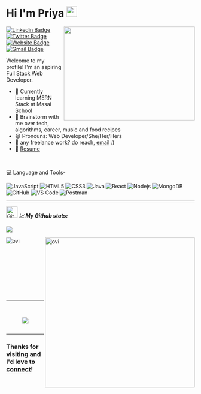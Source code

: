 # Hi I'm Priya  <img src="https://media.giphy.com/media/hvRJCLFzcasrR4ia7z/giphy.gif" width="28px" height="28px"> 
<img src="https://media.tenor.com/S59bPkT0pqcAAAAC/programming.gif" align="right" width="350px" height="250px"/>

[![Linkedin Badge](https://img.shields.io/badge/-07--priya--varshney-blue?style=flat&logo=Linkedin&logoColor=white&link=https://www.linkedin.com/in/07-priya-varshney/)](https://www.linkedin.com/in/07-priya-varshney/)
[![Twitter Badge](https://img.shields.io/badge/-%40PriyaVa22310248-1ca0f1?style=flat&labelColor=1ca0f1&logo=twitter&logoColor=white&link=https://twitter.com/PriyaVa22310248)](https://twitter.com/PriyaVa22310248)
[![Website Badge](https://img.shields.io/badge/-priya--varshney-47CCCC?style=flat&logo=Google-Chrome&logoColor=white&link=https://priya-varshney-portfolio.vercel.app/)](https://priya-varshney-portfolio.vercel.app/)
[![Gmail Badge](https://img.shields.io/badge/-priyavarshney070497-c14438?style=flat&logo=Gmail&logoColor=white&link=mailto:priyavarshney070497@gmail.com)](mailto:priyavarshney070497@gmail.com)

Welcome to my profile! I'm an aspiring Full Stack Web Developer. 

 - 🌱 Currently learning MERN Stack at Masai School
 - 💬 Brainstorm with me over tech, algorithms, career, music and food recipes
 - 😄 Pronouns: Web Developer/She/Her/Hers
 - 💼 any freelance work? do reach, [email](mailto:priyavarshney070497@gmail.com) :)
 - 📝 [Resume](https://drive.google.com/file/d/1YfoUBF5GkljEPYfrdI4a2ZqX24Oj-nW5/view?usp=share_link)
 <br/>

💻 Language and Tools-
<br/>

![JavaScript](https://img.shields.io/badge/-JavaScript-black?style=flat-square&logo=javascript)
![HTML5](https://img.shields.io/badge/-HTML5-E34F26?style=flat-square&logo=html5&logoColor=white)
![CSS3](https://img.shields.io/badge/-CSS3-1572B6?style=flat-square&logo=css)
![Java](https://img.shields.io/badge/-java-E34A86?style=flat-square&logo=java)
![React](https://img.shields.io/badge/-React-black?style=flat-square&logo=react)
![Nodejs](https://img.shields.io/badge/-Nodejs-black?style=flat-square&logo=Node.js)
![MongoDB](https://img.shields.io/badge/-MongoDB-black?style=flat-square&logo=mongodb)
![GitHub](https://img.shields.io/badge/-GitHub-181717?style=flat-square&logo=github)
![VS Code](https://img.shields.io/badge/-VS%20Code-007ACC?style=flat-square&logo=visual-studio-code)
![Postman](https://img.shields.io/badge/Postman-black?style=flat-square&logo=postman)
<hr/>
<!---
priyaa74/priyaa74 is a ✨ special ✨ repository because its `README.md` (this file) appears on your GitHub profile.
You can click the Preview link to take a look at your changes.
--->



<p>
<img src="https://media.giphy.com/media/W5eoZHPpUx9sapR0eu/giphy.gif" width="30px" alt="Git"/>&nbsp;<i><b>📈 My Github stats:</b></i> 
<p/>

<p align="left" >
<img src="https://github-readme-streak-stats.herokuapp.com/?user=priyaa74&theme=chartreuse-dark"  />
</p>
<p>
<a href="https://github.com/priyaa74"><span>
<img align="left" src="https://github-readme-stats.vercel.app/api/top-langs?username=priyaa74&show_icons=true&locale=en&layout=compact&theme=chartreuse-dark" alt="ovi"/>
<img align="right" src="https://github-readme-stats.vercel.app/api?username=priyaa74&show_icons=true&locale=en&theme=chartreuse-dark" alt="ovi" width="400px"/>
</span></a>
</p>

<br/><br/><br/><br/><br/><br/><br/><br/><br/>

<hr clear="both">
 <br/>

<p  align="center">
<a href="https://github.com/priyaa74">
<img src="https://github-profile-summary-cards.vercel.app/api/cards/profile-details?username=priyaa74&theme=radical" />
</a> </p>
<p align="center" ><img src="https://github-profile-trophy.vercel.app/?username=priyaa74&theme=vue" alt=""/> </p>
</p>
<hr/>

### Thanks for visiting and I'd love to [connect](https://www.linkedin.com/in/07-priya-varshney/)!


